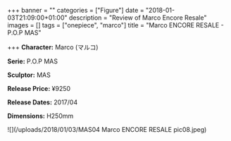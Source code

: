 +++
banner = ""
categories = ["Figure"]
date = "2018-01-03T21:09:00+01:00"
description = "Review of Marco Encore Resale"
images = []
tags = ["onepiece", "marco"]
title = "Marco ENCORE RESALE - P.O.P MAS"

+++
**Character:** Marco (マルコ)

**Serie:** P.O.P MAS

**Sculptor:** MAS

**Release Price:** ¥9250

**Release Dates:** 2017/04

**Dimensions:** H250mm

![](/uploads/2018/01/03/MAS04 Marco ENCORE RESALE pic08.jpeg)